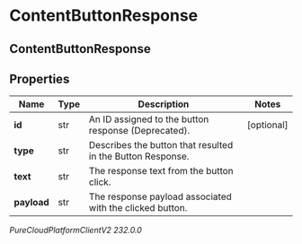 # ContentButtonResponse

## ContentButtonResponse

## Properties

|Name | Type | Description | Notes|
|------------ | ------------- | ------------- | -------------|
| **id** | str | An ID assigned to the button response (Deprecated). | [optional] |
| **type** | str | Describes the button that resulted in the Button Response. | |
| **text** | str | The response text from the button click. | |
| **payload** | str | The response payload associated with the clicked button. | |



_PureCloudPlatformClientV2 232.0.0_
